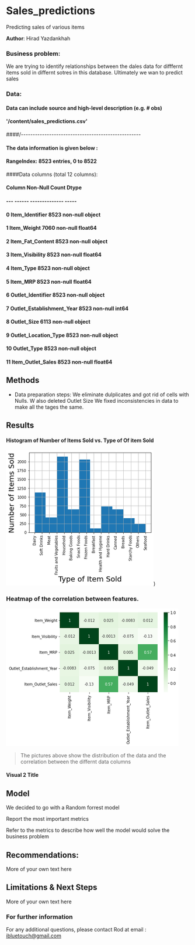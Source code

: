 # Sales_predictions
Predicting sales of various items 

**Author**: 
Hirad Yazdankhah

### Business problem:

We are trying to identify relationships between the dales data for difffernt items sold in differnt sotres in this database.
Ultimately we wan to predict sales

### Data:
#### Data can include source and high-level description (e.g. # obs)
#### '/content/sales_predictions.csv'
####/---------------------------------------------------
#### The data information is given below :

#### RangeIndex: 8523 entries, 0 to 8522
####Data columns (total 12 columns):
####   Column                     Non-Null Count  Dtype  
#### ---  ------                     --------------  -----  
#### 0   Item_Identifier            8523 non-null   object 
#### 1   Item_Weight                7060 non-null   float64
#### 2   Item_Fat_Content           8523 non-null   object 
#### 3   Item_Visibility            8523 non-null   float64
#### 4   Item_Type                  8523 non-null   object 
#### 5   Item_MRP                   8523 non-null   float64
#### 6   Outlet_Identifier          8523 non-null   object 
#### 7   Outlet_Establishment_Year  8523 non-null   int64  
#### 8   Outlet_Size                6113 non-null   object 
#### 9   Outlet_Location_Type       8523 non-null   object 
#### 10  Outlet_Type                8523 non-null   object 
#### 11  Item_Outlet_Sales          8523 non-null   float64

## Methods
- Data preparation steps:
We eliminate dulplicates and got rid of cells with Nulls.
W also deleted Outlet Size
We fixed inconsistencies in data to make all the tages the same.
## Results

#### Histogram of Number of Items Sold vs. Type of Of item Sold

![Histogram](https://github.com/RodYazdan/sales_predictions/blob/master/Images/Histogram%20of%20Numner%20of%20items%20sold.png))




### Heatmap of the correlation between features.
![Correlations](https://github.com/RodYazdan/sales_predictions/blob/master/Images/Correlations.png)


> The pictures above show the distribution of the data and the correlation between the differnt data columns

#### Visual 2 Title

## Model

We decided to go with a Random forrest model 

Report the most important metrics

Refer to the metrics to describe how well the model would solve the business problem

## Recommendations:

More of your own text here


## Limitations & Next Steps

More of your own text here


### For further information


For any additional questions, please contact Rod at email : ibluetouch@gmail.com

